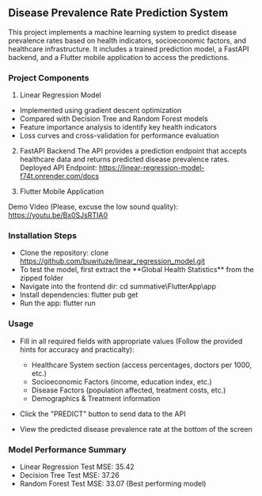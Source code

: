 ## Disease Prevalence Rate Prediction System

This project implements a machine learning system to predict disease prevalence rates based on health indicators, socioeconomic factors, and healthcare infrastructure. It includes a trained prediction model, a FastAPI backend, and a Flutter mobile application to access the predictions.

### Project Components

1. Linear Regression Model

- Implemented using gradient descent optimization
- Compared with Decision Tree and Random Forest models
- Feature importance analysis to identify key health indicators
- Loss curves and cross-validation for performance evaluation

2. FastAPI Backend
   The API provides a prediction endpoint that accepts healthcare data and returns predicted disease prevalence rates.
   Deployed API Endpoint: https://linear-regression-model-f74t.onrender.com/docs

3. Flutter Mobile Application

Demo Video (Please, excuse the low sound quality): https://youtu.be/Bx0SJsRTIA0

### Installation Steps

- Clone the repository: clone https://github.com/buwituze/linear_regression_model.git
- To test the model, first extract the \*\*Global Health Statistics\*\* from the zipped folder
- Navigate into the frontend dir: cd summative\FlutterApp\app
- Install dependencies: flutter pub get
- Run the app: flutter run

### Usage

- Fill in all required fields with appropriate values (Follow the provided hints for accuracy and practicalty):

  - Healthcare System section (access percentages, doctors per 1000, etc.)
  - Socioeconomic Factors (income, education index, etc.)
  - Disease Factors (population affected, treatment costs, etc.)
  - Demographics & Treatment information

- Click the "PREDICT" button to send data to the API
- View the predicted disease prevalence rate at the bottom of the screen

### Model Performance Summary

- Linear Regression Test MSE: 35.42
- Decision Tree Test MSE: 37.26
- Random Forest Test MSE: 33.07 (Best performing model)
